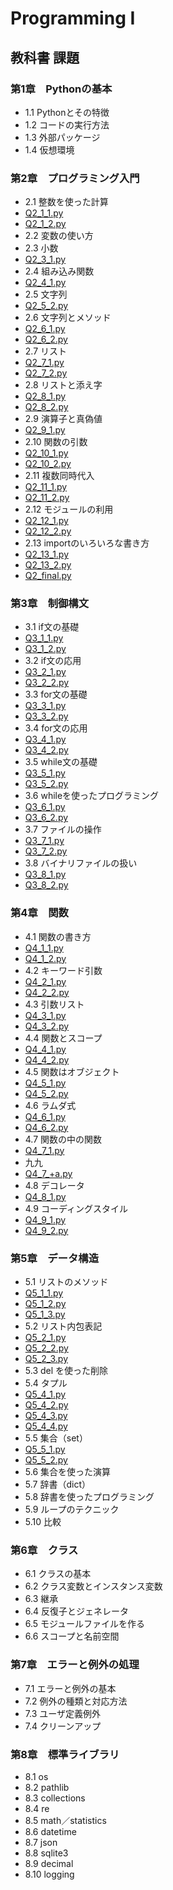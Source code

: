 # Programming I
## 教科書 課題
### 第1章　Pythonの基本  
- 1.1 Pythonとその特徴  
- 1.2 コードの実行方法  
- 1.3 外部パッケージ  
- 1.4 仮想環境  

### 第2章　プログラミング入門  
- 2.1 整数を使った計算 
- [Q2_1_1.py](./CHAPTER2/Q2_1_1.py)
- [Q2_1_2.py](./CHAPTER2/Q2_1_2.py)
- 2.2 変数の使い方  
- 2.3 小数  
- [Q2_3_1.py](./CHAPTER2/Q2_3_1.py)
- 2.4 組み込み関数  
- [Q2_4_1.py](./CHAPTER2/Q2_4_1.py)
- 2.5 文字列  
- [Q2_5_2.py](./CHAPTER2/Q2_5_2.py)
- 2.6 文字列とメソッド  
- [Q2_6_1.py](./CHAPTER2/Q2_6_1.py)
- [Q2_6_2.py](./CHAPTER2/Q2_6_2.py)
- 2.7 リスト  
- [Q2_7_1.py](./CHAPTER2/Q2_7_1.py)
- [Q2_7_2.py](./CHAPTER2/Q2_7_2.py)
- 2.8 リストと添え字  
- [Q2_8_1.py](./CHAPTER2/Q2_8_1.py)
- [Q2_8_2.py](./CHAPTER2/Q2_8_2.py)
- 2.9 演算子と真偽値  
- [Q2_9_1.py](./CHAPTER2/Q2_9_1.py)
- 2.10 関数の引数  
- [Q2_10_1.py](./CHAPTER2/Q2_10_1.py)
- [Q2_10_2.py](./CHAPTER2/Q2_10_2.py)
- 2.11 複数同時代入  
- [Q2_11_1.py](./CHAPTER2/Q2_11_1.py)
- [Q2_11_2.py](./CHAPTER2/Q2_11_2.py)
- 2.12 モジュールの利用  
- [Q2_12_1.py](./CHAPTER2/Q2_12_1.py)
- [Q2_12_2.py](./CHAPTER2/Q2_12_2.py)
- 2.13 importのいろいろな書き方  
- [Q2_13_1.py](./CHAPTER2/Q2_13_1.py)
- [Q2_13_2.py](./CHAPTER2/Q2_13_2.py)
- [Q2_final.py](./CHAPTER2/Q2_final.py)
### 第3章　制御構文  
- 3.1 if文の基礎  
- [Q3_1_1.py](./CHAPTER3/Q3_1_1.py)
- [Q3_1_2.py](./CHAPTER3/Q3_1_2.py)
- 3.2 if文の応用  
- [Q3_2_1.py](./CHAPTER3/Q3_2_1.py)
- [Q3_2_2.py](./CHAPTER3/Q3_2_2.py)
- 3.3 for文の基礎  
- [Q3_3_1.py](./CHAPTER3/Q3_3_1.py)
- [Q3_3_2.py](./CHAPTER3/Q3_3_2.py)
- 3.4 for文の応用  
- [Q3_4_1.py](./CHAPTER3/Q3_4_1.py)
- [Q3_4_2.py](./CHAPTER3/Q3_4_2.py)
- 3.5 while文の基礎  
- [Q3_5_1.py](./CHAPTER3/Q3_5_1.py)
- [Q3_5_2.py](./CHAPTER3/Q3_5_2.py)
- 3.6 whileを使ったプログラミング  
- [Q3_6_1.py](./CHAPTER3/Q3_6_1.py)
- [Q3_6_2.py](./CHAPTER3/Q3_6_2.py)
- 3.7 ファイルの操作 
- [Q3_7_1.py](./CHAPTER3/Q3_7_1.py)
- [Q3_7_2.py](./CHAPTER3/Q3_7_2.py)
- 3.8 バイナリファイルの扱い  
- [Q3_8_1.py](./CHAPTER3/Q3_8_1.py)
- [Q3_8_2.py](./CHAPTER3/Q3_8_2.py)

### 第4章　関数  
- 4.1 関数の書き方  
- [Q4_1_1.py](./CHAPTER4/Q4_1_1.py)
- [Q4_1_2.py](./CHAPTER4/Q4_1_2.py)
- 4.2 キーワード引数  
- [Q4_2_1.py](./CHAPTER4/Q4_2_1.py)
- [Q4_2_2.py](./CHAPTER4/Q4_2_2.py)
- 4.3 引数リスト  
- [Q4_3_1.py](./CHAPTER4/Q4_3_1.py)
- [Q4_3_2.py](./CHAPTER4/Q4_3_2.py)
- 4.4 関数とスコープ  
- [Q4_4_1.py](./CHAPTER4/Q4_4_1.py)
- [Q4_4_2.py](./CHAPTER4/Q4_4_2.py)
- 4.5 関数はオブジェクト  
- [Q4_5_1.py](./CHAPTER4/Q4_5_1.py)
- [Q4_5_2.py](./CHAPTER4/Q4_5_2.py)
- 4.6 ラムダ式 
- [Q4_6_1.py](./CHAPTER4/Q4_6_1.py)
- [Q4_6_2.py](./CHAPTER4/Q4_6_2.py)
- 4.7 関数の中の関数  
- [Q4_7_1.py](./CHAPTER4/Q4_7_1.py)
- 九九
- [Q4_7_+a.py](./CHAPTER4/Q4_7_+a.py)
- 4.8 デコレータ  
- [Q4_8_1.py](./CHAPTER4/Q4_8_1.py)
- 4.9 コーディングスタイル  
- [Q4_9_1.py](./CHAPTER4/Q4_9_1.py)
- [Q4_9_2.py](./CHAPTER4/Q4_9_2.py)

### 第5章　データ構造  
- 5.1 リストのメソッド  
- [Q5_1_1.py](./CHAPTER5/Q5_1_1.py)
- [Q5_1_2.py](./CHAPTER5/Q5_1_2.py)
- [Q5_1_3.py](./CHAPTER5/Q5_1_3.py)
- 5.2 リスト内包表記  
- [Q5_2_1.py](./CHAPTER5/Q5_2_1.py)
- [Q5_2_2.py](./CHAPTER5/Q5_2_2.py)
- [Q5_2_3.py](./CHAPTER5/Q5_2_3.py)
- 5.3 del を使った削除  
- 5.4 タプル  
- [Q5_4_1.py](./CHAPTER5/Q5_4_1.py)
- [Q5_4_2.py](./CHAPTER5/Q5_4_2.py)
- [Q5_4_3.py](./CHAPTER5/Q5_4_3.py)
- [Q5_4_4.py](./CHAPTER5/Q5_4_4.py)
- 5.5 集合（set）  
- [Q5_5_1.py](./CHAPTER5/Q5_5_1.py)
- [Q5_5_2.py](./CHAPTER5/Q5_5_2.py)
- 5.6 集合を使った演算  
- 5.7 辞書（dict）  
- 5.8 辞書を使ったプログラミング  
- 5.9 ループのテクニック  
- 5.10 比較  

### 第6章　クラス  
- 6.1 クラスの基本  
- 6.2 クラス変数とインスタンス変数  
- 6.3 継承  
- 6.4 反復子とジェネレータ  
- 6.5 モジュールファイルを作る  
- 6.6 スコープと名前空間  

### 第7章　エラーと例外の処理  
- 7.1 エラーと例外の基本  
- 7.2 例外の種類と対応方法  
- 7.3 ユーザ定義例外  
- 7.4 クリーンアップ  

### 第8章　標準ライブラリ  
- 8.1 os  
- 8.2 pathlib  
- 8.3 collections  
- 8.4 re  
- 8.5 math／statistics  
- 8.6 datetime  
- 8.7 json  
- 8.8 sqlite3  
- 8.9 decimal  
- 8.10 logging  
